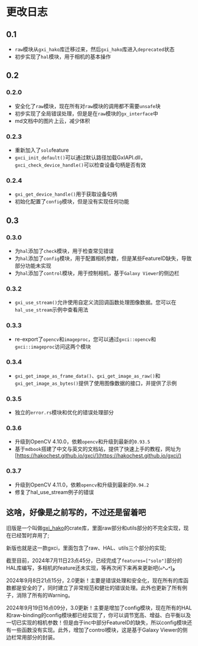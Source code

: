 # 更改日志

## 0.1

- `raw`模块从`gxi_hako`库迁移过来，然后`gxi_hako`库进入`deprecated`状态
- 初步实现了`hal`模块，用于相机的基本操作

## 0.2

### 0.2.0

- 安全化了`raw`模块，现在所有对`raw`模块的调用都不需要`unsafe`块
- 初步实现了全局错误处理，但是是在`raw`模块的`gx_interface`中
- md文档中的图片上云，减少体积

### 0.2.3

- 重新加入了`solo`feature
- `gxci_init_default()`可以通过默认路径加载GxIAPI.dll，`gxci_check_device_handle()`可以检查设备句柄是否有效

### 0.2.4

- `gxi_get_device_handle()`用于获取设备句柄
- 初始化配置了`config`模块，但是没有实现任何功能

## 0.3

### 0.3.0

- 为`hal`添加了`check`模块，用于检查常见错误
- 为`hal`添加了`config`模块，用于配置相机参数，但是某些FeatureID缺失，导致部分功能未实现
- 为`hal`添加了`control`模块，用于控制相机，基于`Galaxy Viewer`的侧边栏

### 0.3.2

- `gxi_use_stream()`允许使用自定义流回调函数处理图像数据。您可以在`hal_use_stream`示例中查看用法

### 0.3.3

- re-export了`opencv`和`imageproc`，您可以通过`gxci::opencv`和`gxci::imageproc`访问这两个模块

### 0.3.4

- `gxi_get_image_as_frame_data()`、`gxi_get_image_as_raw()`和`gxi_get_image_as_bytes()`提供了使用图像数据的接口，并提供了示例

### 0.3.5

- 独立的`error.rs`模块和优化的错误处理部分

### 0.3.6

- 升级到OpenCV 4.10.0，依赖`opencv`和升级到最新的`0.93.5`
- 基于`mdbook`搭建了中文与英文的文档站，提供了快速上手的教程，网址为[https://hakochest.github.io/gxci/](https://hakochest.github.io/gxci/)

### 0.3.7

- 升级到OpenCV 4.11.0，依赖`opencv`和升级到最新的`0.94.2`
- 修复了hal_use_stream例子的错误

## 这啥，好像是之前写的，不过还是留着吧

旧版是一个叫做[gxi_hako](https://crates.io/crates/gxi_hako)的crate库，里面raw部分和utils部分的不完全实现，现在已经暂时弃用了;

新版也就是这一款gxci，里面包含了raw、HAL、utils三个部分的实现;

截至目前，2024年7月11日23点45分，已经完成了`features=["solo"]`部分的HAL库编写，多相机的feature还未实现，等再次闲下来再来更新吧(๑˃ᴗ˂)ﻭ

2024年9月8日21点15分，2.0更新！主要是错误处理和安全化，现在所有的库函数都是安全的了，同时建立了非常规范和健壮的错误处理。此外也更新了所有例子，消除了所有的Warning。

2024年9月19日16点09分，3.0更新！主要是增加了config模块，现在所有的HAL和raw-binding的config模块都已经实现了，你可以调节宽高、增益、白平衡以及一切已实现的相机参数！但是由于inc中部分FeatureID的缺失，所以config模块还有一些函数没有实现。此外，增加了control模块，这是基于Galaxy Viewer的侧边栏常用部分的封装。
